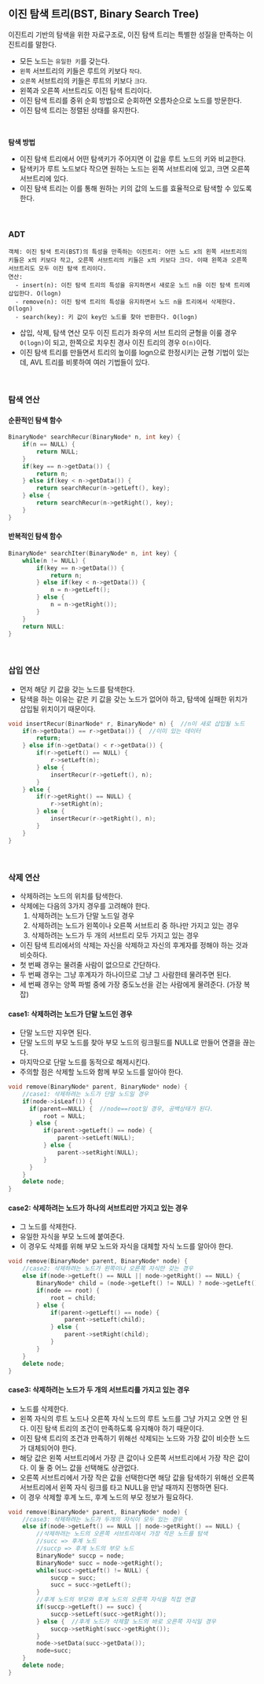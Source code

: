 ## 이진 탐색 트리(BST, Binary Search Tree)
이진트리 기반의 탐색을 위한 자료구조로, 이진 탐색 트리는 특별한 성질을 만족하는 이진트리를 말한다.
* 모든 노드는 `유일한 키`를 갖는다.
* `왼쪽` 서브트리의 키들은 루트의 키보다 `작다`.
* `오른쪽` 서브트리의 키들은 루트의 키보다 `크다`.
* 왼쪽과 오른쪽 서브트리도 이진 탐색 트리이다.
* 이진 탐색 트리를 중위 순회 방법으로 순회하면 오름차순으로 노드를 방문한다.
* 이진 탐색 트리는 정렬된 상태를 유지한다. 
</br>

**탐색 방법**
* 이진 탐색 트리에서 어떤 탐색키가 주어지면 이 값을 루트 노드의 키와 비교한다.
* 탐색키가 루트 노드보다 작으면 원하는 노드는 왼쪽 서브트리에 있고, 크면 오른쪽 서브트리에 있다.
* 이진 탐색 트리는 이를 통해 원하는 키의 값의 노드를 효율적으로 탐색할 수 있도록 한다.
</br>

### ADT
```
객체: 이진 탐색 트리(BST)의 특성을 만족하는 이진트리: 어떤 노드 x의 왼쪽 서브트리의 키들은 x의 키보다 작고, 오른쪽 서브트리의 키들은 x의 키보다 크다. 이때 왼쪽과 오른쪽 서브트리도 모두 이진 탐색 트리이다.
연산:
  - insert(n): 이진 탐색 트리의 특성을 유지하면서 새로운 노드 n을 이진 탐색 트리에 삽입한다. O(logn)
  - remove(n): 이진 탐색 트리의 특성을 유지하면서 노드 n을 트리에서 삭제한다. O(logn)
  - search(key): 키 값이 key인 노드를 찾아 반환한다. O(logn)
```
* 삽입, 삭제, 탐색 연산 모두 이진 트리가 좌우의 서브 트리의 균형을 이룰 경우 `O(logn)`이 되고, 한쪽으로 치우친 경사 이진 트리의 경우 `O(n)`이다.
* 이진 탐색 트리를 만들면서 트리의 높이를 logn으로 한정시키는 균형 기법이 있는데, AVL 트리를 비롯하여 여러 기법들이 있다. 
</br>

### 탐색 연산
#### 순환적인 탐색 함수
```C++
BinaryNode* searchRecur(BinaryNode* n, int key) {
    if(n == NULL) {
        return NULL;
    }
    if(key == n->getData()) {
        return n;
    } else if(key < n->getData()) {
        return searchRecur(n->getLeft(), key);
    } else {
        return searchRecur(n->getRight(), key);
    }
}
```

#### 반복적인 탐색 함수
```C++
BinaryNode* searchIter(BinaryNode* n, int key) {
    while(n != NULL) {
        if(key == n->getData()) {
            return n;
        } else if(key < n->getData()) {
            n = n->getLeft();
        } else {
            n = n->getRight());
        }
    }
    return NULL:
}
```
</br>

### 삽입 연산
* 먼저 해당 키 값을 갖는 노드를 탐색한다.
* 탐색을 하는 이유는 같은 키 값을 갖는 노드가 없어야 하고, 탐색에 실패한 위치가 삽입될 위치이기 때문이다.
```C++
void insertRecur(BinarNode* r, BinaryNode* n) {  //n이 새로 삽입될 노드
    if(n->getData() == r->getData()) {  //이미 있는 데이터
        return;
    } else if(n->getData() < r->getData()) {
        if(r->getLeft() == NULL) {
            r->setLeft(n);
        } else {
            insertRecur(r->getLeft(), n);
        }
    } else {
        if(r->getRight() == NULL) {
            r->setRight(n);
        } else {
            insertRecur(r->getRight(), n);
        }
    }
}
```
</br>

### 삭제 연산
* 삭제하려는 노드의 위치를 탐색한다.
* 삭제에는 다음의 3가지 경우를 고려해야 한다.
  1. 삭제하려는 노드가 단말 노드일 경우
  2. 삭제하려는 노드가 왼쪽이나 오른쪽 서브트리 중 하나만 가지고 있는 경우
  3. 삭제하려는 노드가 두 개의 서브트리 모두 가지고 있는 경우
* 이진 탐색 트리에서의 삭제는 자신을 삭제하고 자신의 후계자를 정해야 하는 것과 비슷하다.
* 첫 번째 경우는 물려줄 사람이 없으므로 간단하다.
* 두 번째 경우는 그냥 후계자가 하나이므로 그냥 그 사람한테 물려주면 된다.
* 세 번째 경우는 양쪽 파벌 중에 가장 중도노선을 걷는 사람에게 물려준다. (가장 복잡)

#### case1: 삭제하려는 노드가 단말 노드인 경우
* 단말 노드만 지우면 된다.
* 단말 노드의 부모 노드를 찾아 부모 노드의 링크필드를 NULL로 만들어 연결을 끊는다.
* 마지막으로 단말 노드를 동적으로 해제시킨다.
* 주의할 점은 삭제할 노드와 함께 부모 노드를 알아야 한다.
```C++
void remove(BinaryNode* parent, BinaryNode* node) {
    //case1: 삭제하려는 노드가 단말 노드일 경우
    if(node->isLeaf()) {
      if(parent==NULL) {  //node==root일 경우, 공백상태가 된다. 
          root = NULL;
      } else {
          if(parent->getLeft() == node) {
              parent->setLeft(NULL);
          } else {
              parent->setRight(NULL);
          }
      }
    }
    delete node;
}
```

#### case2: 삭제하려는 노드가 하나의 서브트리만 가지고 있는 경우
* 그 노드를 삭제한다.
* 유일한 자식을 부모 노드에 붙여준다.
* 이 경우도 삭제를 위해 부모 노드와 자식을 대체할 자식 노드를 알아야 한다.
```C++
void remove(BinaryNode* parent, BinaryNode* node) {
    //case2: 삭제하려는 노드가 왼쪽이나 오른쪽 자식만 갖는 경우
    else if(node->getLeft() == NULL || node->getRight() == NULL) {
        BinaryNode* child = (node->getLeft() != NULL) ? node->getLeft() : node->getRight();
        if(node == root) {
            root = child;
        } else {
            if(parent->getLeft() == node) {
                parent->setLeft(child);
            } else {
                parent->setRight(child);
            }
        }
    }
    delete node;
}
```
#### case3: 삭제하려는 노드가 두 개의 서브트리를 가지고 있는 경우
* 노드를 삭제한다.
* 왼쪽 자식의 루트 노드나 오른쪽 자식 노드의 루트 노드를 그냥 가지고 오면 안 된다. 이진 탐색 트리의 조건이 만족하도록 유지해야 하기 때문이다.
* 이진 탐색 트리의 조건과 만족하기 위해선 삭제되는 노드와 가장 값이 비슷한 노드가 대체되어야 한다.
* 해당 값은 왼쪽 서브트리에서 가장 큰 값이나 오른쪽 서브트리에서 가장 작은 값이다. 이 둘 중 어느 값을 선택해도 상관없다.
* 오른쪽 서브트리에서 가장 작은 값을 선택한다면 해당 값을 탐색하기 위해선 오른쪽 서브트리에서 왼쪽 자식 링크를 타고 NULL을 만날 때까지 진행하면 된다.
* 이 경우 삭제할 후계 노드, 후계 노드의 부모 정보가 필요하다.
```C++
void remove(BinaryNode* parent, BinaryNode* node) {
    //case3: 삭제하려는 노드가 두개의 자식이 모두 있는 경우
    else if(node->getLeft() == NULL || node->getRight() == NULL) {
        //삭제하려는 노드의 오른쪽 서브트리에서 가장 작은 노드를 탐색
        //succ => 후계 노드
        //succp => 후계 노드의 부모 노드
        BinaryNode* succp = node;
        BinaryNode* succ = node->getRight();
        while(succ->getLeft() != NULL) {
            succp = succ;
            succ = succ->getLeft();
        }
        //후계 노드의 부모와 후계 노드의 오른쪽 자식을 직접 연결
        if(succp->getLeft() == succ) {
            succp->setLeft(succ->getRight());
        } else {  //후계 노드가 삭제할 노드의 바로 오른쪽 자식일 경우
            succp->setRight(succ->getRight());
        }
        node->setData(succ->getData());
        node=succ;
    }
    delete node;
}
```


  
